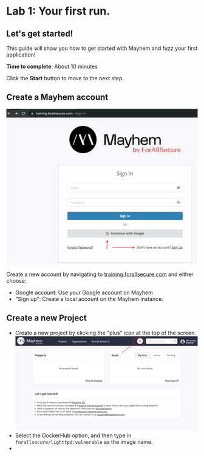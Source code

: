 # Lab 1: Your first run. 

## Let's get started!

This guide will show you how to get started with Mayhem and fuzz your first
application!

**Time to complete**: About 10 minutes

Click the **Start** button to move to the next step.

## Create a Mayhem account

![Mayhem Account Creation](https://raw.githubusercontent.com/dbrumley/fuzzing-cloudshell-tutorial/master/assets/images/account-creation.png)

Create a new account by navigating to 
[training.forallsecure.com](https://training.forallsecure.com) and either choose:
   * Google account: Use your Google account on Mayhem
   * "Sign up": Create a local account on the Mayhem instance. 

## Create a new Project

   * Create a new project by clicking the "plus" icon at the top of the screen.
![Create new project](https://raw.githubusercontent.com/dbrumley/fuzzing-cloudshell-tutorial/master/assets/images/create-new-project.png)
   * Select the DockerHub option, and then type in 
   ```forallsecure/lighttpd:vulnerable``` as the image name.
   * 
    
    

